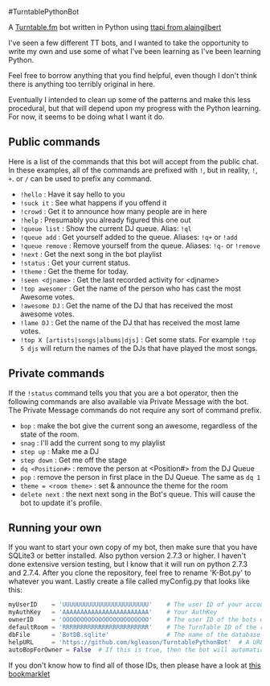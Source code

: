 #TurntablePythonBot

A [Turntable.fm](http://turntable.fm) bot written in Python using [ttapi from alaingilbert](https://github.com/alaingilbert/Turntable-API)

I've seen a few different TT bots, and I wanted to take the opportunity to write my own and use some of what I've been learning as I've been learning Python.

Feel free to borrow anything that you find helpful, even though I don't think there is anything too terribly original in here. 

Eventually I intended to clean up some of the patterns and make this less procedural, but that will depend upon my progress with the Python learning. For now, it seems to be doing what I want it do.

## Public commands

Here is a list of the commands that this bot will accept from the public chat. In these examples, all of the commands are prefixed with `!`, but in reality, `!`, `+`. or `/` can be used to prefix any command.

+ `!hello` : Have it say hello to you
+ `!suck it` : See what happens if you offend it
+ `!crowd` : Get it to announce how many people are in here
+ `!help` : Presumably you already figured this one out
+ `!queue list` : Show the current DJ queue. Alias: `!ql`
+ `!queue add` : Get yourself added to the queue. Aliases: `!q+` or `!add`
+ `!queue remove` : Remove yourself from the queue. Aliases: `!q-` or `!remove`
+ `!next` : Get the next song in the bot playlist
+ `!status` : Get your current status.
+ `!theme` : Get the theme for today.
+ `!seen <djname>` :  Get the last recorded activity for \<djname\>
+ `!top awesomer` : Get the name of the person who has cast the most Awesome votes.
+ `!awesome DJ` : Get the name of the DJ that has received the most awesome votes.
+ `!lame DJ` : Get the name of the DJ that has received the most lame votes.
+ `!top X [artists|songs|albums|djs]` :  Get some stats. For example `!top 5 djs` will return the names of the DJs that have played the most songs.

## Private commands

If the `!status` command tells you that you are a bot operator, then the following commands are also available via Private Message with the bot. The Private Message commands do not require any sort of command prefix.

+ `bop` : make the bot give the current song an awesome, regardless of the state of the room.
+ `snag` : I'll add the current song to my playlist
+ `step up` : Make me a DJ
+ `step down` : Get me off the stage
+ `dq <Position#>` : remove the person at <Position#> from the DJ Queue
+ `pop` : remove the person in first place in the DJ Queue. The same as `dq 1`
+ `theme = <room theme>` : set & announce the theme for the room
+ `delete next` : the next next song in the Bot's queue. This will cause the bot to update it's profile.

## Running your own

If you want to start your own copy of my bot, then make sure that you have SQLite3 or better installed. Also python version 2.7.3 or higher. I haven't done extensive version testing, but I know that it will run on python 2.7.3 and 2.7.4. After you clone the repository, feel free to rename 'K-Bot.py' to whatever you want. Lastly create a file called myConfig.py that looks like this:

```python
myUserID 	= 'UUUUUUUUUUUUUUUUUUUUUUUU'	# The user ID of your account
myAuthKey 	= 'AAAAAAAAAAAAAAAAAAAAAAAA'	# Your AuthKey
ownerID 	= 'OOOOOOOOOOOOOOOOOOOOOOOO'	# The user ID of the bots owner. There are a couple of special owner commands.
defaultRoom	= 'RRRRRRRRRRRRRRRRRRRRRRRR'	# The TurnTable ID of the room that you want your bot to join. As of right now, this is the only way to get a bot into a room.
dbFile		= 'BotDB.sqlite'				# The name of the database file to use for the bot. This will be created if it doesn't exist. You can leave this as it, or rename it.
helpURL		= 'https://github.com/kgleason/TurntablePythonBot'	# A URL to print out when users ask for help. The default is to show this page. Change it as you wish.
autoBopForOwner = False  # If this is true, then the bot will automatically bop for any song that it's owner plays. Careful with this, cause turntable frowns on it.
```

If you don't know how to find all of those IDs, then please have a look at [this bookmarklet](http://alaingilbert.github.com/Turntable-API/bookmarklet.html)
